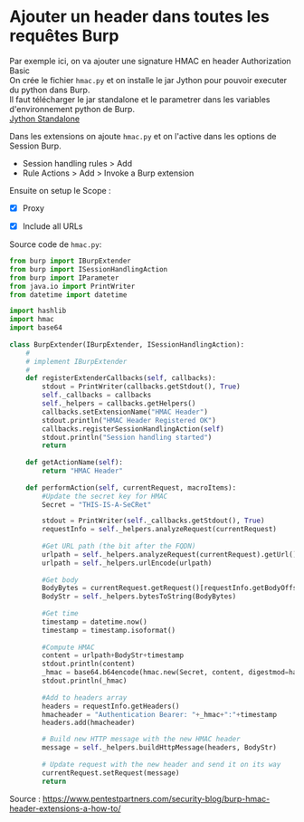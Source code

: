 # Ajouter un header dans toutes les requêtes Burp

Par exemple ici, on va ajouter une signature HMAC en header Authorization Basic  
On crée le fichier `hmac.py` et on installe le jar Jython pour pouvoir executer du python dans Burp.  
Il faut télécharger le jar standalone et le parametrer dans les variables d'environnement python de Burp.  
[Jython Standalone](https://www.jython.org/download)

Dans les extensions on ajoute `hmac.py` et on l'active dans les options de Session Burp.  
- Session handling rules > Add
- Rule Actions > Add > Invoke a Burp extension

Ensuite on setup le Scope : 
- [x] Proxy 
- [x] Include all URLs 


Source code de `hmac.py`:  
```python
from burp import IBurpExtender
from burp import ISessionHandlingAction
from burp import IParameter
from java.io import PrintWriter
from datetime import datetime

import hashlib
import hmac
import base64
 
class BurpExtender(IBurpExtender, ISessionHandlingAction):
	#
	# implement IBurpExtender
	#
	def registerExtenderCallbacks(self, callbacks):
		stdout = PrintWriter(callbacks.getStdout(), True)
		self._callbacks = callbacks
		self._helpers = callbacks.getHelpers()
		callbacks.setExtensionName("HMAC Header")
		stdout.println("HMAC Header Registered OK")
		callbacks.registerSessionHandlingAction(self)
		stdout.println("Session handling started")
		return
	 
	def getActionName(self):
		return "HMAC Header"
	 
	def performAction(self, currentRequest, macroItems):
		#Update the secret key for HMAC
		Secret = "THIS-IS-A-SeCRet"

		stdout = PrintWriter(self._callbacks.getStdout(), True)
		requestInfo = self._helpers.analyzeRequest(currentRequest)
		 
		#Get URL path (the bit after the FQDN)
		urlpath = self._helpers.analyzeRequest(currentRequest).getUrl().getPath()	
		urlpath = self._helpers.urlEncode(urlpath)		
				
		#Get body
		BodyBytes = currentRequest.getRequest()[requestInfo.getBodyOffset():]
		BodyStr = self._helpers.bytesToString(BodyBytes)
		
		#Get time
		timestamp = datetime.now()
		timestamp = timestamp.isoformat() 
		 
		#Compute HMAC
		content = urlpath+BodyStr+timestamp
		stdout.println(content)
		_hmac = base64.b64encode(hmac.new(Secret, content, digestmod=hashlib.sha256).hexdigest())
		stdout.println(_hmac)
		
		#Add to headers array
		headers = requestInfo.getHeaders()
		hmacheader = "Authentication Bearer: "+_hmac+":"+timestamp
		headers.add(hmacheader)

		# Build new HTTP message with the new HMAC header
		message = self._helpers.buildHttpMessage(headers, BodyStr)
		
		# Update request with the new header and send it on its way
		currentRequest.setRequest(message)
		return
```

Source : https://www.pentestpartners.com/security-blog/burp-hmac-header-extensions-a-how-to/
